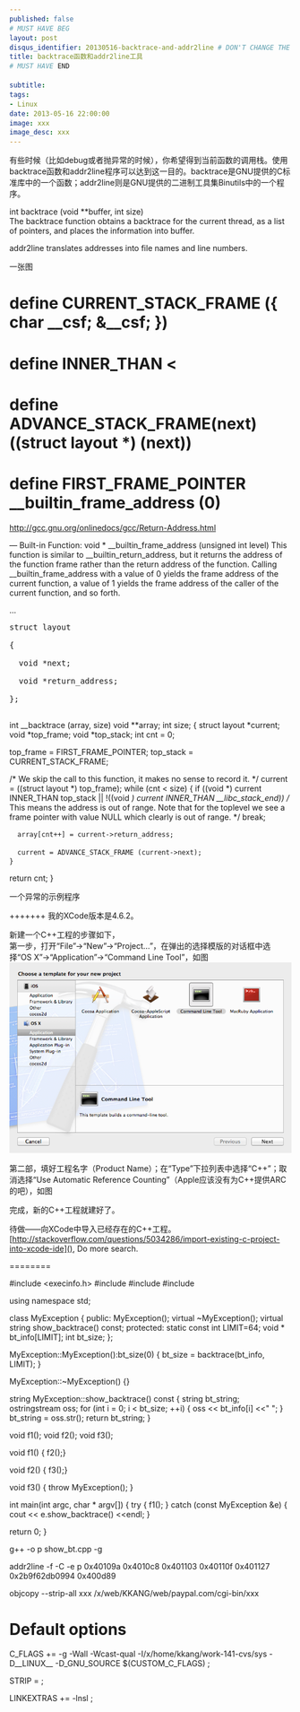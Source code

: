 ```yaml
---
published: false
# MUST HAVE BEG
layout: post
disqus_identifier: 20130516-backtrace-and-addr2line # DON'T CHANGE THE VALUE ONCE SET
title: backtrace函数和addr2line工具
# MUST HAVE END

subtitle:
tags: 
- Linux
date: 2013-05-16 22:00:00
image: xxx	
image_desc: xxx
---
```

有些时候（比如debug或者抛异常的时候），你希望得到当前函数的调用栈。使用backtrace函数和addr2line程序可以达到这一目的。backtrace是GNU提供的C标准库中的一个函数；addr2line则是GNU提供的二进制工具集Binutils中的一个程序。  

int backtrace (void **buffer, int size)   
The backtrace function obtains a backtrace for the current thread, as a list of pointers, and places the information into buffer. 

addr2line translates addresses into file names and line numbers.

一张图

# define CURRENT_STACK_FRAME  ({ char __csf; &__csf; })




# define INNER_THAN <


# define ADVANCE_STACK_FRAME(next) ((struct layout *) (next))


# define FIRST_FRAME_POINTER  __builtin_frame_address (0)





http://gcc.gnu.org/onlinedocs/gcc/Return-Address.html

— Built-in Function: void * __builtin_frame_address (unsigned int level)
This function is similar to __builtin_return_address, but it returns the address of the function frame rather than the return address of the function. Calling __builtin_frame_address with a value of 0 yields the frame address of the current function, a value of 1 yields the frame address of the caller of the current function, and so forth.


<td>
...
</td>
<td>
<pre>
<div>struct layout</div>
<div>{</div>
<div>  void *next;</div>
<div>  void *return_address;</div>
<div>};</div>
</pre>
</td>




int
__backtrace (array, size)
     void **array;
     int size;
{
  struct layout *current;
  void *top_frame;
  void *top_stack;
  int cnt = 0;

  top_frame = FIRST_FRAME_POINTER;
  top_stack = CURRENT_STACK_FRAME;

  /* We skip the call to this function, it makes no sense to record it.  */
  current = ((struct layout *) top_frame);
  while (cnt < size)
    {
      if ((void *) current INNER_THAN top_stack
	  || !((void *) current INNER_THAN __libc_stack_end))
       /* This means the address is out of range.  Note that for the
	  toplevel we see a frame pointer with value NULL which clearly is
	  out of range.  */
	break;

      array[cnt++] = current->return_address;

      current = ADVANCE_STACK_FRAME (current->next);
    }

  return cnt;
}


一个异常的示例程序



+++++++
我的XCode版本是4.6.2。

新建一个C++工程的步骤如下，  
第一步，打开“File”->“New”->“Project…”，在弹出的选择模版的对话框中选择“OS X”->“Application”->“Command Line Tool”，如图   
![xcode c++ step1](../images/blog/xcode-cpp-step1.png "xcode c++ step1")

第二部，填好工程名字（Product Name）；在“Type”下拉列表中选择“C++”；取消选择“Use Automatic Reference Counting”（Apple应该没有为C++提供ARC的吧），如图    

完成，新的C++工程就建好了。

待做——向XCode中导入已经存在的C++工程。  
[http://stackoverflow.com/questions/5034286/import-existing-c-project-into-xcode-ide](), Do more search.


========




#include <execinfo.h>
#include <iostream>
#include <string>
#include <sstream>

using namespace std;

class MyException {
public:
   MyException();
   virtual ~MyException();
   virtual string show_backtrace() const;
protected:
   static const int LIMIT=64;
   void * bt_info[LIMIT];
   int bt_size;
};

MyException::MyException():bt_size(0) {
   bt_size = backtrace(bt_info, LIMIT);
}

MyException::~MyException() {}

string MyException::show_backtrace() const {
   string bt_string;
   ostringstream oss;
   for (int i = 0; i < bt_size; ++i) {
    oss << bt_info[i] <<" ";
   }
   bt_string = oss.str();
   return bt_string;
}

void f1();
void f2();
void f3();

void f1() { f2();}

void f2() { f3();}

void f3() { throw MyException(); }

int main(int argc, char * argv[])
{
   try {
    f1();
   }
   catch (const MyException &e) {
    cout << e.show_backtrace() <<endl;
   }

   return 0;
}





g++ -o p show_bt.cpp -g


addr2line -f -C -e p   0x40109a 0x4010c8 0x401103 0x40110f 0x401127 0x2b9f62db0994 0x400d89



objcopy --strip-all 
xxx /x/web/KKANG/web/paypal.com/cgi-bin/xxx




# Default options
C_FLAGS += -g -Wall -Wcast-qual -I/x/home/kkang/work-141-cvs/sys 
-D__LINUX__ -D_GNU_SOURCE $(CUSTOM_C_FLAGS) ;

STRIP = ;

LINKEXTRAS += -lnsl  ;

